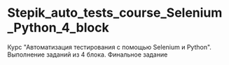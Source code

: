# Stepik_auto_tests_course_Selenium_Python_4_block
Курс "Автоматизация тестирования с помощью Selenium и Python". Выполнение заданий из 4 блока. Финальное задание

